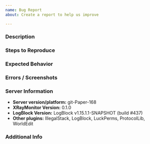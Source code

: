 ```yaml
---
name: Bug Report
about: Create a report to help us improve

---
```


<!--- This is just a recommended template, but you should follow it --->

### Description
<!--- A clear and concise description of what the problem is --->

### Steps to Reproduce
<!--- Steps to reproduce the problem. --->

### Expected Behavior
<!--- A clear and concise description of what you expected to happen --->

### Errors / Screenshots
<!--- If applicable, add errors and screenshots to help explain your problem --->

<!---
 If you get a console error, you should send the full error.
 Also you should send long errors using a permanent and reliable paste service like Gist, not pastebin.
--->

### Server Information
* **Server version/platform:** git-Paper-168   <!-- /ver -->
* **XRayMonitor Version:** 0.1.0       <!-- /xcheck version -->
* **LogBlock Version:** LogBlock v1.15.1.1-SNAPSHOT (build #437) <!-- /lb -->
* **Other plugins:** IllegalStack, LogBlock, LuckPerms, ProtocolLib, WorldEdit  <!-- /plugins -->

### Additional Info
<!--- Add any other information about the problem here --->
